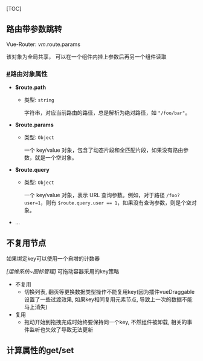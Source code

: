 [TOC]

## 路由带参数跳转

Vue-Router: $vm.$route.params

该对象为全局共享， 可以在一个组件内挂上参数后再另一个组件读取



### [#](https://router.vuejs.org/zh/api/#路由对象属性)路由对象属性

- **$route.path**

  - 类型: `string`

    字符串，对应当前路由的路径，总是解析为绝对路径，如 `"/foo/bar"`。

- **$route.params**

  - 类型: `Object`

    一个 key/value 对象，包含了动态片段和全匹配片段，如果没有路由参数，就是一个空对象。

- **$route.query**

  - 类型: `Object`

    一个 key/value 对象，表示 URL 查询参数。例如，对于路径 `/foo?user=1`，则有 `$route.query.user == 1`，如果没有查询参数，则是个空对象。

- ...

## 不复用节点

如果绑定key可以使用一个自增的计数器

*[运维系统~图标管理]* 可拖动容器采用的key策略

- 不复用
  - 切换列表, 翻页等更换数据类型操作不能复用key(因为插件vueDraggable设置了一些过渡效果, 如果key相同复用元素节点, 导致上一次的数据不能马上消失)
- 复用
  - 拖动开始到拖拽完成时始终要保持同一个key, 不然组件被卸载, 相关的事件监听也失效了导致无法更新

 



## 计算属性的get/set

